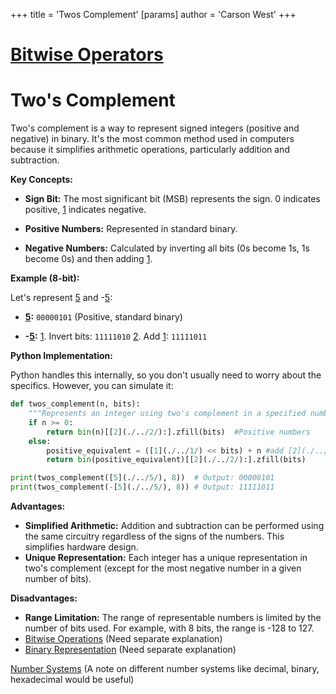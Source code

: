 +++
 title = 'Twos Complement'
[params]
	author = 'Carson West'
+++
# [Bitwise Operators](./../bitwise-operators/)
# Two's Complement

Two's complement is a way to represent signed integers (positive and negative) in binary.  It's the most common method used in computers because it simplifies arithmetic operations, particularly addition and subtraction.

**Key Concepts:**

* **Sign Bit:** The most significant bit (MSB) represents the sign. 0 indicates positive, [1](./../1/) indicates negative.

* **Positive Numbers:**  Represented in standard binary.

* **Negative Numbers:** Calculated by inverting all bits (0s become 1s, 1s become 0s) and then adding [1](./../1/).

**Example (8-bit):**

Let's represent [5](./../5/) and -[5](./../5/):

* **[5](./../5/):** `00000101` (Positive, standard binary)

* **-[5](./../5/):**
    [1](./../1/). Invert bits: `11111010`
    [2](./../2/). Add [1](./../1/): `11111011`

**Python Implementation:**

Python handles this internally, so you don't usually need to worry about the specifics.  However, you can simulate it:

```python
def twos_complement(n, bits):
    """Represents an integer using two's complement in a specified number of bits."""
    if n >= 0:
        return bin(n)[[2](./../2/):].zfill(bits)  #Positive numbers
    else:
        positive_equivalent = ([1](./../1/) << bits) + n #add [2](./../2/)^bits to get the positive equivalent
        return bin(positive_equivalent)[[2](./../2/):].zfill(bits)

print(twos_complement([5](./../5/), 8))  # Output: 00000101
print(twos_complement(-[5](./../5/), 8)) # Output: 11111011

```

**Advantages:**

* **Simplified Arithmetic:** Addition and subtraction can be performed using the same circuitry regardless of the signs of the numbers.  This simplifies hardware design.
* **Unique Representation:**  Each integer has a unique representation in two's complement (except for the most negative number in a given number of bits).


**Disadvantages:**

* **Range Limitation:** The range of representable numbers is limited by the number of bits used.  For example, with 8 bits, the range is -128 to 127.
* [Bitwise Operations](./../bitwise-operations/)  (Need separate explanation)
* [Binary Representation](./../binary-representation/) (Need separate explanation)


[Number Systems](./../number-systems/) (A note on different number systems like decimal, binary, hexadecimal would be useful)

